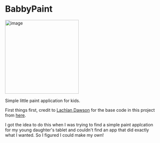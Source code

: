 # BabbyPaint

<img width="242" alt="image" src="https://github.com/user-attachments/assets/180a2ee3-9c03-4cf4-8b18-4b78cac6258d">


Simple little paint application for kids.

First things first, credit to [Lachlan Dawson](https://codepen.io/Lachlandawson) for the base code in this project from [here](https://codepen.io/Lachlandawson/pen/abmdyV). 

I got the idea to do this when I was trying to find a simple paint applcation for my young daughter's tablet and couldn't find an app that did exactly what I wanted. So I figured I could make my own!
